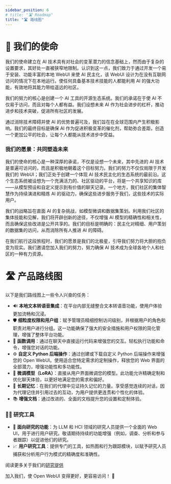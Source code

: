 ```yaml
---
sidebar_position: 6
# title: "🛣️ Roadmap"
title: "🛣️ 路线图"
---
```


# 🎯 我们的使命

我们的使命建立在 AI 技术具有对社会的变革潜力的信念基础上，然而由于复杂的设置要求，其好处一直被狭窄地限制。认识到这一点，我们致力于通过开发一个易于安装、功能丰富的本地 WebUI 来使 AI 民主化，该 WebUI 设计为在没有互联网访问的情况下在本地运行。使任何具备基本技术技能的人都能利用 AI 的强大功能，有效地将其能力带给遥远的社区。

我们的努力的核心是创建一个 AI 工具的开源生态系统。我们的承诺在于使 AI 不仅易于访问，而且对每个人都有益。我们设想未来 AI 作为社会进步的杠杆，推动进步和技术突破，促进所有社区的发展。

通过消除技术障碍并使 AI 的优势普遍可及，我们旨在在全球范围内产生积极影响。我们的最终目标是确保 AI 作为促进积极变革的催化剂，帮助弥合差距，创造一个更加公平的社会，让每个人都能从技术进步中受益。

### 我们的愿景：共同塑造未来

我们的使命的核心是一种深厚的承诺，不仅是设想一个未来，其中先进的 AI 技术是普遍可访问的，而且是积极地朝着这个目标努力。我们的努力不仅仅局限于开发我们的 WebUI；我们正处于创建一个体现 AI 技术民主化的生态系统的最前沿。这个生态系统被设想为一个充满活力的、社区驱动的平台，将是一个共享知识的库——从模型预设和自定义提示到有价值的聊天记录。一个地方，我们社区的集体智慧作为持续演进和精炼 AI 的驱动力，确保这些进步服务于我们，这些技术的实际用户。

我们的战略旨在直面 AI 的复杂挑战，如模型微调和数据集策划。利用我们社区的集体技能和见解，我们将开辟创新的途径，不仅增强 AI 模型的精确性和相关性，而且确保这些改进是公开共享的。我们的目标是明确的：民主化对精细、用户策划的数据集的访问，从而消除所有人推进 AI 的障碍。

在我们航行这段旅程时，我们的愿景是我们的北极星，引导我们努力将大胆的抱负变为现实。我们邀请您加入我们的努力，努力确保 AI 技术成为全球各地个人和社区的一种有力资源。

# 🛣️ 产品路线图

以下是我们路线图上一些令人兴奋的任务：

- 🔊 **本地文本转语音集成**：在平台内部无缝整合文本转语音功能，使用户体验更加流畅和沉浸。
- 🛡️ **细粒度权限和用户组**：赋予管理员精细控制访问级别，并根据用户的角色和职责对用户进行分组。这一功能确保了强大的安全措施和用户权限的简化管理，增强了整体平台功能。
- 🔄 **函数调用**：通过在聊天中直接运行代码来增强您的交互。轻松执行功能和命令，增强您对话的功能。
- ⚙️ **自定义 Python 后端操作**：通过创建或下载自定义 Python 后端操作来增强您的 Open WebUI。使用适合您特定需求的定制操作，释放您的 Web 界面的全部潜力，增强功能性和多功能性。
- 🔧 **微调模型（LoRA）**：直接从用户界面微调您的模型。此功能允许精确定制和优化聊天体验，以更好地满足您的需求和偏好。
- 🧠 **长期记忆**：在我们的代理中见证持久记忆的力量。享受感觉连续的对话，因为代理记住并引用过去的互动，为用户提供更连贯和个性化的体验。
- 📚 **增强文档**：通过改进的、全面的文档提升您的设置和定制体验。

### 🧑‍🔬 研究工具

- 🧪 **面向研究的功能**：为 LLM 和 HCI 领域的研究人员提供一个全面的 Web UI，用于进行用户研究。敬请期待持续的功能增强（例如，调查、分析和参与者跟踪）以促进他们的研究。
- 📈 **用户研究工具**：提供专门的工具，如热图和行为跟踪模块，以赋予研究人员捕获和分析用户行为模式的精确度和准确性。

阅读更多关于我们的[研究提供](/research)

加入我们，使 Open WebUI 变得更好，更容易访问！ 🙌
